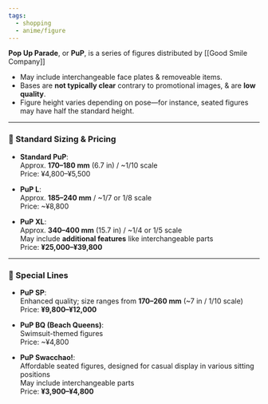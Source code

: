 ```yaml
---
tags:
  - shopping
  - anime/figure
---
```

**Pop Up Parade**, or **PuP**, is a series of figures distributed by [[Good Smile Company]]
- May include interchangeable face plates & removeable items.
- Bases are **not typically clear** contrary to promotional images, & are **low quality**.
- Figure height varies depending on pose—for instance, seated figures may have half the standard height.

---

### 📏 Standard Sizing & Pricing

- **Standard PuP**:  
    Approx. **170–180 mm** (6.7 in) / ~1/10 scale  
    Price: ¥4,800–¥5,500
    
- **PuP L**:  
    Approx. **185–240 mm** / ~1/7 or 1/8 scale  
    Price: ~¥8,800
    
- **PuP XL**:  
    Approx. **340–400 mm** (15.7 in) / ~1/4 or 1/5 scale  
    May include **additional features** like interchangeable parts  
    Price: **¥25,000–¥39,800**

---

### 🌟 Special Lines

- **PuP SP**:  
    Enhanced quality; size ranges from **170–260 mm** (~7 in / 1/10 scale)  
    Price: **¥9,800–¥12,000**
    
- **PuP BQ (Beach Queens)**:  
    Swimsuit-themed figures  
    Price: ~¥4,800
    
- **PuP Swacchao!**:  
    Affordable seated figures, designed for casual display in various sitting positions  
    May include interchangeable parts  
    Price: **¥3,900–¥4,800**

